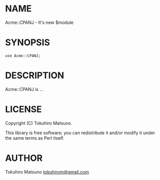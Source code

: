 # NAME

Acme::CPANJ - It's new $module

# SYNOPSIS

    use Acme::CPANJ;

# DESCRIPTION

Acme::CPANJ is ...

# LICENSE

Copyright (C) Tokuhiro Matsuno.

This library is free software; you can redistribute it and/or modify
it under the same terms as Perl itself.

# AUTHOR

Tokuhiro Matsuno <tokuhirom@gmail.com>
